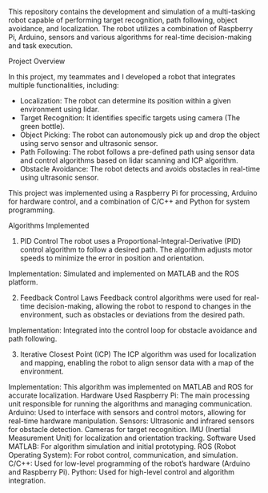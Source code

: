 This repository contains the development and simulation of a multi-tasking robot capable of performing target recognition, path following, object avoidance, and localization.
The robot utilizes a combination of Raspberry Pi, Arduino, sensors and various algorithms for real-time decision-making and task execution.

Project Overview

In this project, my teammates and I developed a robot that integrates multiple functionalities, including:
- Localization: The robot can determine its position within a given environment using lidar.
- Target Recognition: It identifies specific targets using camera (The green bottle).
- Object Picking: The robot can autonomously pick up and drop the object using servo sensor and ultrasonic sensor. 
- Path Following: The robot follows a pre-defined path using sensor data and control algorithms based on lidar scanning and ICP algorithm. 
- Obstacle Avoidance: The robot detects and avoids obstacles in real-time using ultrasonic sensor.
  
This project was implemented using a Raspberry Pi for processing, Arduino for hardware control, and a combination of C/C++ and Python for system programming.

Algorithms Implemented

1. PID Control
The robot uses a Proportional-Integral-Derivative (PID) control algorithm to follow a desired path. The algorithm adjusts motor speeds to minimize the error in position and orientation.

Implementation: Simulated and implemented on MATLAB and the ROS platform.

2. Feedback Control Laws
Feedback control algorithms were used for real-time decision-making, allowing the robot to respond to changes in the environment, such as obstacles or deviations from the desired path.

Implementation: Integrated into the control loop for obstacle avoidance and path following.

3. Iterative Closest Point (ICP)
The ICP algorithm was used for localization and mapping, enabling the robot to align sensor data with a map of the environment.

Implementation: This algorithm was implemented on MATLAB and ROS for accurate localization.
Hardware Used
Raspberry Pi: The main processing unit responsible for running the algorithms and managing communication.
Arduino: Used to interface with sensors and control motors, allowing for real-time hardware manipulation.
Sensors:
Ultrasonic and infrared sensors for obstacle detection.
Cameras for target recognition.
IMU (Inertial Measurement Unit) for localization and orientation tracking.
Software Used
MATLAB: For algorithm simulation and initial prototyping.
ROS (Robot Operating System): For robot control, communication, and simulation.
C/C++: Used for low-level programming of the robot’s hardware (Arduino and Raspberry Pi).
Python: Used for high-level control and algorithm integration.

